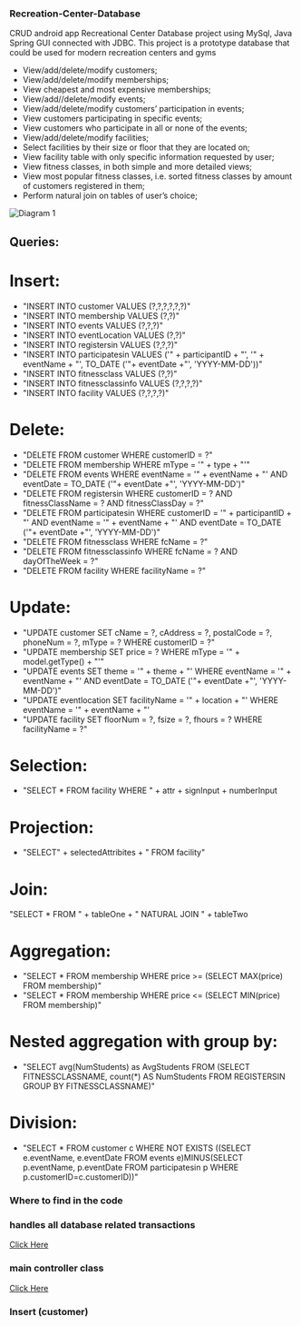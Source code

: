 ### Recreation-Center-Database

CRUD android app Recreational Center Database project using MySql, Java Spring GUI connected with JDBC. 
This project is a prototype database that could be used for modern recreation centers and gyms 

  - View/add/delete/modify customers;
  - View/add/delete/modify memberships; 
  - View cheapest and most expensive memberships;
  - View/add//delete/modify events;
  - View/add/delete/modify customers’ participation in events; 
  - View customers participating in specific events;
  - View customers who participate in all or none of the events; 
  - View/add/delete/modify facilities; 
  - Select facilities by their size or floor that they are located on;
  - View facility table with only specific information requested by user;
  - View fitness classes, in both simple and more detailed views;
  - View most popular fitness classes, i.e. sorted fitness classes by amount of customers registered in them;
  - Perform natural join on tables of user’s choice;

![Diagram 1](./src/ER_diagram.jpg)

## Queries: 

# Insert: 
- "INSERT INTO customer VALUES (?,?,?,?,?,?)" 
- "INSERT INTO membership VALUES (?,?)"
- "INSERT INTO events VALUES (?,?,?)"
- "INSERT INTO eventLocation VALUES (?,?)"
- "INSERT INTO registersin VALUES (?,?,?)"
- "INSERT INTO participatesin VALUES ('" + participantID + "', '" + eventName +  "', TO_DATE ('"+ eventDate +"', 'YYYY-MM-DD'))"
- "INSERT INTO fitnessclass VALUES (?,?)"
- "INSERT INTO fitnessclassinfo VALUES (?,?,?,?)"
- "INSERT INTO facility VALUES (?,?,?,?)"

# Delete: 
- "DELETE FROM customer WHERE customerID = ?"
- "DELETE FROM membership WHERE mType = '" + type + "'"
- "DELETE FROM events WHERE eventName = '" + eventName + "' AND eventDate = TO_DATE ('"+ eventDate +"', 'YYYY-MM-DD')"
- "DELETE FROM registersin WHERE customerID = ? AND fitnessClassName = ? AND fitnessClassDay = ?"
- "DELETE FROM participatesin WHERE customerID = '" + participantID + "' AND eventName = '" + eventName +  "' AND eventDate = TO_DATE ('"+ eventDate +"', 'YYYY-MM-DD')"
- "DELETE FROM fitnessclass WHERE fcName = ?"
- "DELETE FROM fitnessclassinfo WHERE fcName = ? AND dayOfTheWeek = ?"
- "DELETE FROM facility WHERE facilityName = ?"
# Update: 
- "UPDATE customer SET cName = ?, cAddress = ?, postalCode = ?, phoneNum = ?, mType = ? WHERE customerID = ?"
- "UPDATE membership SET price = ? WHERE mType = '" + model.getType() + "'"
- "UPDATE events SET theme = '" + theme + "' WHERE eventName = '" + eventName + "' AND eventDate = TO_DATE ('"+ eventDate +"', 'YYYY-MM-DD')"
- "UPDATE eventlocation SET facilityName = '" + location + "' WHERE eventName = '" + eventName + "'
- "UPDATE facility SET floorNum = ?, fsize = ?, fhours = ? WHERE facilityName = ?"

# Selection: 
- "SELECT * FROM facility WHERE " + attr + signInput + numberInput 
# Projection: 
- "SELECT" + selectedAttribites +  " FROM facility"

# Join: 
"SELECT * FROM " + tableOne + " NATURAL JOIN " + tableTwo

# Aggregation: 
- "SELECT * FROM membership WHERE price >= (SELECT MAX(price) FROM membership)"
- "SELECT * FROM membership WHERE price <= (SELECT MIN(price) FROM membership)"

# Nested aggregation with group by: 
- "SELECT avg(NumStudents) as AvgStudents FROM (SELECT FITNESSCLASSNAME, count(*) AS NumStudents FROM REGISTERSIN GROUP BY FITNESSCLASSNAME)"

# Division: 
- "SELECT * FROM customer c WHERE NOT EXISTS ((SELECT e.eventName, e.eventDate FROM events e)MINUS(SELECT p.eventName, p.eventDate FROM participatesin p WHERE p.customerID=c.customerID))"
  

### Where to find in the code

### handles all database related transactions

[Click Here](./src/ca/ubc/cs304/database/DatabaseConnectionHandler.java) 

### main controller class

[Click Here](./src/ca/ubc/cs304/controller/RecreationCenter.java)

### Insert (customer)

